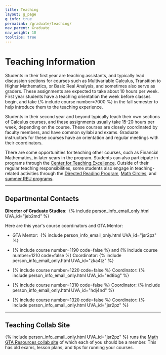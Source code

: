 ```yaml
---
title: Teaching
layout: g_page
g_info: true
permalink: /graduate/teaching/
nav_parent: Graduate
nav_weight: 18
tooltips: true
---
```


<h1>Teaching Information</h1>


Students in their first year are teaching assistants, and typically lead discussion sections for courses such as Multivariable Calculus, Transition to Higher Mathematics, or Basic Real Analysis, and sometimes also serve as graders.  These assignments are expected to take about 10 hours per week.  First year students have a teaching orientation the week before classes begin, and take {% include course number=7000 %} in the fall semester to help introduce them to the teaching experience.

Students in their second year and beyond typically teach their own sections of Calculus courses, and these assignments usually take 15-20 hours per week, depending on the course.  These courses are closely coordinated by faculty members, and have common syllabi and exams.  Graduate instructors for these courses have an orientation and regular meetings with their coordinators.

There are some opportunities for teaching other courses, such as Financial Mathematics, in later years in the program.  Students can also participate in programs through the [Center for Teaching Excellence](https://cte.virginia.edu).  Outside of their regular teaching responsibilities, some students also engage in teaching-related activities through the [Directed Reading Program](https://math.virginia.edu/drp/), [Math Circles](https://math.virginia.edu/mathcircle/), and [summer REU programs](https://uva.theopenscholar.com/reu/program).


---

<h2 class="mb-3">Departmental Contacts</h2>

**Director of Graduate Studies**:&nbsp;&nbsp;{% include person_info_email_only.html UVA_id="jeb2md" %}

Here are this year's course coordinators and GTA Mentor:

- GTA Mentor:&nbsp;&nbsp;{% include person_info_email_only.html UVA_id="jsr2pz" %}

- {% include course number=1190 code=false %} and {% include course number=1210 code=false %} Coordinator: {% include person_info_email_only.html UVA_id="zka4tz" %}

- {% include course number=1220 code=false %} Coordinator: {% include person_info_email_only.html UVA_id="ed8bg" %}

- {% include course number=1310 code=false %} Coordinator: {% include person_info_email_only.html UVA_id="hdj4nd" %}

- {% include course number=1320 code=false %} Coordinator: {% include person_info_email_only.html UVA_id="jsr2pz" %}

---

<h2 class="mb-3">Teaching Collab Site</h2>

{% include person_info_email_only.html UVA_id="jsr2pz" %} runs the [Math GTA Resources collab site](https://collab.itc.virginia.edu/portal/site/0eecd9ff-1916-4857-8a44-43d946f5aef5) of which each of you should be a member. This has old exams, lesson plans, and tips for running your courses.
